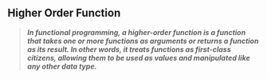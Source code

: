 ## Higher Order Function

> _**In functional programming, a higher-order function is a function that takes one or more functions as arguments or returns a function as its result. In other words, it treats functions as first-class citizens, allowing them to be used as values and manipulated like any other data type.**_
